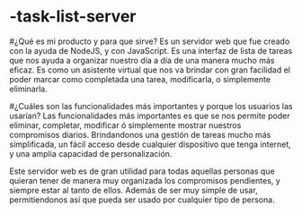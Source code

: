 # -task-list-server
#¿Qué es mi producto y para que sirve?
Es un servidor web que fue creado con la ayuda de NodeJS, y con JavaScript. 
Es una interfaz de lista de tareas que nos ayuda a organizar nuestro día a día de una manera mucho más eficaz.
Es como un asistente virtual que nos va brindar con gran facilidad el poder marcar como completada una tarea, modificarla, o simplemente eliminarla.

#¿Cuáles son las funcionalidades más importantes y porque los usuarios las usarían?
Las funcionalidades más importantes es que se nos permite poder eliminar, completar, modificar ó simplemente mostrar nuestros compromisos diarios.
Brindandonos una gestión de tareas mucho más simplificada, un fácil acceso desde cualquier dispositivo que tenga internet, y una amplia capacidad de personalización.

Este servidor web es de gran utilidad para todas aquellas personas que quieran tener de manera muy organizada los compromisos pendientes, y siempre estar al tanto de ellos.
Además de ser muy simple de usar, permitiendonos así que pueda ser usado por cualquier tipo de persona.
